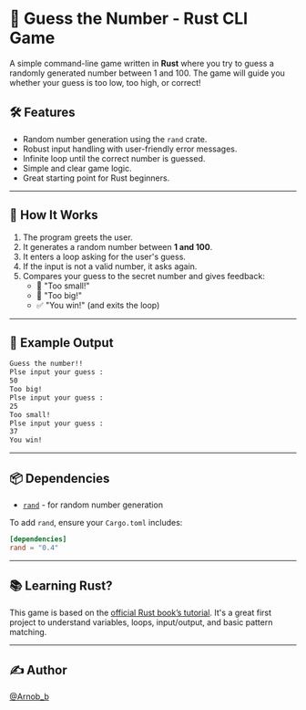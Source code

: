 # 🎯 Guess the Number - Rust CLI Game

A simple command-line game written in **Rust** where you try to guess a randomly generated number between 1 and 100. The game will guide you whether your guess is too low, too high, or correct!

## 🛠️ Features

- Random number generation using the `rand` crate.
- Robust input handling with user-friendly error messages.
- Infinite loop until the correct number is guessed.
- Simple and clear game logic.
- Great starting point for Rust beginners.

---

## 🧠 How It Works

1. The program greets the user.
2. It generates a random number between **1 and 100**.
3. It enters a loop asking for the user's guess.
4. If the input is not a valid number, it asks again.
5. Compares your guess to the secret number and gives feedback:
   - 🔽 "Too small!"
   - 🔼 "Too big!"
   - ✅ "You win!" (and exits the loop)

---

## 📄 Example Output

```bash
Guess the number!!
Plse input your guess : 
50
Too big!
Plse input your guess : 
25
Too small!
Plse input your guess : 
37
You win!
```

---

## 📦 Dependencies

- [`rand`](https://crates.io/crates/rand) - for random number generation

To add `rand`, ensure your `Cargo.toml` includes:

```toml
[dependencies]
rand = "0.4"
```

---

## 📚 Learning Rust?

This game is based on the [official Rust book’s tutorial](https://doc.rust-lang.org/book/ch02-00-guessing-game-tutorial.html). It's a great first project to understand variables, loops, input/output, and basic pattern matching.

---

## ✍️ Author
[@Arnob_b](https://github.com/Arnob_b)
